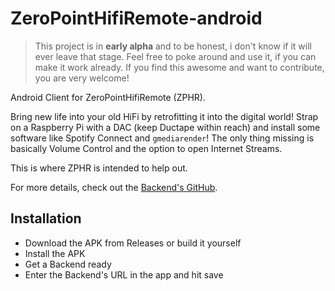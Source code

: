 # ZeroPointHifiRemote-android

>This project is in **early alpha** and to be honest, i don't know if it will ever leave that stage. Feel free to poke around and use it, if you can make it work already.
>If you find this awesome and want to contribute, you are very welcome!

Android Client for ZeroPointHifiRemote (ZPHR).

Bring new life into your old HiFi by retrofitting it into the digital world! Strap on a Raspberry Pi with a DAC (keep Ductape within reach) and install some software like Spotify Connect and `gmediarender`! The only thing missing is basically Volume Control and the option to open Internet Streams.

This is where ZPHR is intended to help out.

For more details, check out the [Backend's GitHub](https://github.com/ZeroPointMax/ZPHR-backend).

## Installation

- Download the APK from Releases or build it yourself
- Install the APK
- Get a Backend ready
- Enter the Backend's URL in the app and hit save
